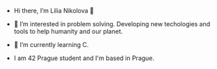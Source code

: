 -  Hi there, I’m Lilia Nikolova 👋

- 👀 I’m interested in problem solving. Developing new techologies and tools to help humanity and our planet.

- 🌱 I’m currently learning C.
-  I am 42 Prague student and I'm based in Prague. 
<!--- 💞️ I’m looking to collaborate on ... --->
<!--- 📫 How to reach me ... --->
<!--- 😄 Pronouns: ... --->
<!--- ⚡ Fun fact: ... --->

<!---
Nikolova-Lilia/Nikolova-Lilia is a ✨ special ✨ repository because its `README.md` (this file) appears on your GitHub profile.
You can click the Preview link to take a look at your changes.
--->
